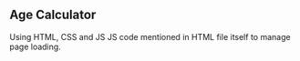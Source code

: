 ## Age Calculator

Using HTML, CSS and JS
JS code mentioned in HTML file itself to manage page loading.
